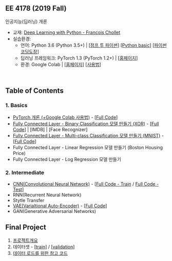 ## EE 4178 (2019 Fall)

인공지능(딥러닝) 개론

* 교재: [Deep Learning with Python - Francois Chollet](https://www.pdfdrive.com/deep-learning-with-python-e54511249.html)
* 실습환경:
  * 언어: Python 3.6 (Python 3.5+) | [[점프 투 파이썬](https://wikidocs.net/book/1)] [[Python basic](https://wikidocs.net/book/1553)] [[파이썬 코딩도장](https://dojang.io/course/view.php?id=7)]
  * 딥러닝 프레임워크: PyTorch 1.3 (PyTorch 1.2+) | [[홈페이지](https://pytorch.org)]
  * 환경: Google Colab | [[홈페이지](https://colab.research.google.com/notebooks/welcome.ipynb)] [[사용법](https://drive.google.com/open?id=11B7cjkW0KVMZv-yqxHDhg0TUE3CESYSx)]

<br>

## Table of Contents

### 1. Basics

* [PyTorch 개론 (+Google Colab 사용법)](https://nbviewer.jupyter.org/github/gamchanr/TA-EE4178/blob/master/01-basics/intro_pytorch/intro_pytorch.ipynb) - [[Full Code](https://github.com/gamchanr/TA-EE4178/blob/master/01-basics/intro_pytorch/intro_pytorch.py)]
* [Fully Connected Layer - Binary Classification 모델 만들기 (XOR)](https://nbviewer.jupyter.org/github/gamchanr/TA-EE4178/blob/master/01-basics/classification/classification.ipynb) - [[Full Code](https://github.com/gamchanr/TA-EE4178/blob/master/01-basics/classification/binary_classification-xor.py)] | [IMDB] | [Face Recognizer]
* [Fully Connected Layer - Multi-class Classification 모델 만들기 (MNIST)](https://nbviewer.jupyter.org/github/gamchanr/TA-EE4178/blob/master/01-basics/classification/classification.ipynb#border1) - [[Full Code](https://github.com/gamchanr/TA-EE4178/blob/master/01-basics/classification/multiclass_classification-mnist.py)]
* Fully Connected Layer - Linear Regression 모델 만들기 (Boston Housing Price)
* Fully Connected Layer - Log Regression 모델 만들기

### 2. Intermediate

* [CNN(Convolutional Neural Network)](https://nbviewer.jupyter.org/github/gamchanr/TA-EE4178/blob/master/02-intermediate/CNN/cnn.ipynb?flush_cache=true) - [[Full Code - Train](https://github.com/gamchanr/TA-EE4178/blob/master/02-intermediate/CNN/cnn.py) / [Full Code - Test](https://github.com/gamchanr/TA-EE4178/blob/master/02-intermediate/CNN/test.py)]
* RNN(Recurrent Neural Network)
* Stytle Transfer
* [VAE(Varialtional Auto-Encoder)](https://github.com/gamchanr/TA-EE4178/blob/master/02-intermediate/VAE/VAE.ipynb) - [[Full Code](https://github.com/gamchanr/TA-EE4178/blob/master/02-intermediate/VAE/train.py)]
* GAN(Generative Adversarial Networks)



<!---
https://hackernoon.com/binary-face-classifier-using-pytorch-2d835ccb7816
https://m.blog.naver.com/PostView.nhn?blogId=gkvmsp&logNo=221485860027&proxyReferer=https%3A%2F%2Fwww.google.com%2F

3. Advanced

- Custom Dataloader
- Paper Implementation
- Custom Modeling
- PyTorch for mobile

cf. Training Tips

- Train-Val-Test / Overfitting-Underfitting
- Pre-trained Model Fine-Tuning
- Data Augmentation

--->

## Final Project
1. [프로젝트개요](https://drive.google.com/open?id=1-WzZ5Bftb8UlLA1HLZU1jxEtjjB-ZB2_)
2. 데이터셋 - [[train](https://drive.google.com/open?id=1Gx-1Gj3YLR7r4kYIMDJMnF1GtKYPMvbQ)] / [[validation](https://drive.google.com/open?id=1T8KSOgAVpKsJFWgNMeVfLgTnKQSp1VeB)]
3. [데이터 로드를 위한 참고 코드](https://github.com/gamchanr/TA-EE4178/blob/master/shared/font_dataset.py)
